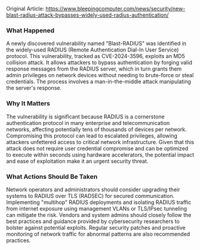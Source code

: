 Original Article: https://www.bleepingcomputer.com/news/security/new-blast-radius-attack-bypasses-widely-used-radius-authentication/

### What Happened

A newly discovered vulnerability named "Blast-RADIUS" was identified in the widely-used RADIUS (Remote Authentication Dial-In User Service) protocol. This vulnerability, tracked as CVE-2024-3596, exploits an MD5 collision attack. It allows attackers to bypass authentication by forging valid response messages from the RADIUS server, which in turn grants them admin privileges on network devices without needing to brute-force or steal credentials. The process involves a man-in-the-middle attack manipulating the server's response.

### Why It Matters

The vulnerability is significant because RADIUS is a cornerstone authentication protocol in many enterprise and telecommunication networks, affecting potentially tens of thousands of devices per network. Compromising this protocol can lead to escalated privileges, allowing attackers unfettered access to critical network infrastructure. Given that this attack does not require user credential compromise and can be optimized to execute within seconds using hardware accelerators, the potential impact and ease of exploitation make it an urgent security threat.

### What Actions Should Be Taken

Network operators and administrators should consider upgrading their systems to RADIUS over TLS (RADSEC) for secured communication. Implementing "multihop" RADIUS deployments and isolating RADIUS traffic from internet exposure using management VLANs or TLS/IPsec tunneling can mitigate the risk. Vendors and system admins should closely follow the best practices and guidance provided by cybersecurity researchers to bolster against potential exploits. Regular security patches and proactive monitoring of network traffic for abnormal patterns are also recommended practices.